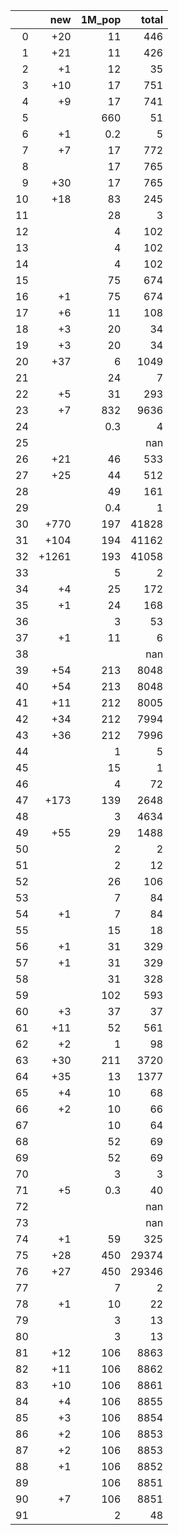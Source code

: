|    |   new |   1M_pop |   total |
|---:|------:|---------:|--------:|
|  0 |   +20 |     11   |     446 |
|  1 |   +21 |     11   |     426 |
|  2 |    +1 |     12   |      35 |
|  3 |   +10 |     17   |     751 |
|  4 |    +9 |     17   |     741 |
|  5 |       |    660   |      51 |
|  6 |    +1 |      0.2 |       5 |
|  7 |    +7 |     17   |     772 |
|  8 |       |     17   |     765 |
|  9 |   +30 |     17   |     765 |
| 10 |   +18 |     83   |     245 |
| 11 |       |     28   |       3 |
| 12 |       |      4   |     102 |
| 13 |       |      4   |     102 |
| 14 |       |      4   |     102 |
| 15 |       |     75   |     674 |
| 16 |    +1 |     75   |     674 |
| 17 |    +6 |     11   |     108 |
| 18 |    +3 |     20   |      34 |
| 19 |    +3 |     20   |      34 |
| 20 |   +37 |      6   |    1049 |
| 21 |       |     24   |       7 |
| 22 |    +5 |     31   |     293 |
| 23 |    +7 |    832   |    9636 |
| 24 |       |      0.3 |       4 |
| 25 |       |          |     nan |
| 26 |   +21 |     46   |     533 |
| 27 |   +25 |     44   |     512 |
| 28 |       |     49   |     161 |
| 29 |       |      0.4 |       1 |
| 30 |  +770 |    197   |   41828 |
| 31 |  +104 |    194   |   41162 |
| 32 | +1261 |    193   |   41058 |
| 33 |       |      5   |       2 |
| 34 |    +4 |     25   |     172 |
| 35 |    +1 |     24   |     168 |
| 36 |       |      3   |      53 |
| 37 |    +1 |     11   |       6 |
| 38 |       |          |     nan |
| 39 |   +54 |    213   |    8048 |
| 40 |   +54 |    213   |    8048 |
| 41 |   +11 |    212   |    8005 |
| 42 |   +34 |    212   |    7994 |
| 43 |   +36 |    212   |    7996 |
| 44 |       |      1   |       5 |
| 45 |       |     15   |       1 |
| 46 |       |      4   |      72 |
| 47 |  +173 |    139   |    2648 |
| 48 |       |      3   |    4634 |
| 49 |   +55 |     29   |    1488 |
| 50 |       |      2   |       2 |
| 51 |       |      2   |      12 |
| 52 |       |     26   |     106 |
| 53 |       |      7   |      84 |
| 54 |    +1 |      7   |      84 |
| 55 |       |     15   |      18 |
| 56 |    +1 |     31   |     329 |
| 57 |    +1 |     31   |     329 |
| 58 |       |     31   |     328 |
| 59 |       |    102   |     593 |
| 60 |    +3 |     37   |      37 |
| 61 |   +11 |     52   |     561 |
| 62 |    +2 |      1   |      98 |
| 63 |   +30 |    211   |    3720 |
| 64 |   +35 |     13   |    1377 |
| 65 |    +4 |     10   |      68 |
| 66 |    +2 |     10   |      66 |
| 67 |       |     10   |      64 |
| 68 |       |     52   |      69 |
| 69 |       |     52   |      69 |
| 70 |       |      3   |       3 |
| 71 |    +5 |      0.3 |      40 |
| 72 |       |          |     nan |
| 73 |       |          |     nan |
| 74 |    +1 |     59   |     325 |
| 75 |   +28 |    450   |   29374 |
| 76 |   +27 |    450   |   29346 |
| 77 |       |      7   |       2 |
| 78 |    +1 |     10   |      22 |
| 79 |       |      3   |      13 |
| 80 |       |      3   |      13 |
| 81 |   +12 |    106   |    8863 |
| 82 |   +11 |    106   |    8862 |
| 83 |   +10 |    106   |    8861 |
| 84 |    +4 |    106   |    8855 |
| 85 |    +3 |    106   |    8854 |
| 86 |    +2 |    106   |    8853 |
| 87 |    +2 |    106   |    8853 |
| 88 |    +1 |    106   |    8852 |
| 89 |       |    106   |    8851 |
| 90 |    +7 |    106   |    8851 |
| 91 |       |      2   |      48 |